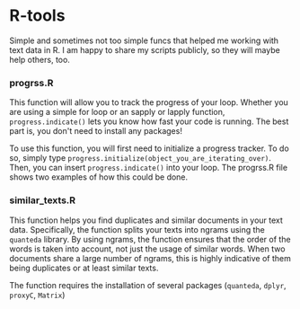 # R-tools
Simple and sometimes not too simple funcs that helped me working with text data in R. I am happy to share my scripts publicly, so they will maybe help others, too.


### progrss.R

This function will allow you to track the progress of your loop. Whether you are using a simple for loop or an sapply or lapply function, `progress.indicate()` lets you know how fast your code is running. The best part is, you don't need to install any packages!

To use this function, you will first need to initialize a progress tracker. To do so, simply type `progress.initialize(object_you_are_iterating_over)`. Then, you can insert `progress.indicate()` into your loop. The progrss.R file shows two examples of how this could be done.

### similar_texts.R

This function helps you find duplicates and similar documents in your text data. Specifically, the function splits your texts into ngrams using the `quanteda` library. By using ngrams, the function ensures that the order of the words is taken into account, not just the usage of similar words. When two documents share a large number of ngrams, this is highly indicative of them being duplicates or at least similar texts.

The function requires the installation of several packages (`quanteda`, `dplyr`, `proxyC`, `Matrix`)
